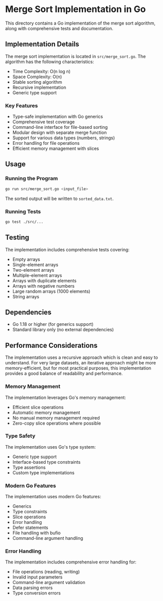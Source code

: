 # Merge Sort Implementation in Go

This directory contains a Go implementation of the merge sort algorithm, along with comprehensive tests and documentation.

## Implementation Details

The merge sort implementation is located in `src/merge_sort.go`. The algorithm has the following characteristics:

- Time Complexity: O(n log n)
- Space Complexity: O(n)
- Stable sorting algorithm
- Recursive implementation
- Generic type support

### Key Features

- Type-safe implementation with Go generics
- Comprehensive test coverage
- Command-line interface for file-based sorting
- Modular design with separate merge function
- Support for various data types (numbers, strings)
- Error handling for file operations
- Efficient memory management with slices

## Usage

### Running the Program

```bash
go run src/merge_sort.go <input_file>
```

The sorted output will be written to `sorted_data.txt`.

### Running Tests

```bash
go test ./src/...
```

## Testing

The implementation includes comprehensive tests covering:

- Empty arrays
- Single-element arrays
- Two-element arrays
- Multiple-element arrays
- Arrays with duplicate elements
- Arrays with negative numbers
- Large random arrays (1000 elements)
- String arrays

## Dependencies

- Go 1.18 or higher (for generics support)
- Standard library only (no external dependencies)

## Performance Considerations

The implementation uses a recursive approach which is clean and easy to understand. For very large datasets, an iterative approach might be more memory-efficient, but for most practical purposes, this implementation provides a good balance of readability and performance.

### Memory Management

The implementation leverages Go's memory management:
- Efficient slice operations
- Automatic memory management
- No manual memory management required
- Zero-copy slice operations where possible

### Type Safety

The implementation uses Go's type system:
- Generic type support
- Interface-based type constraints
- Type assertions
- Custom type implementations

### Modern Go Features

The implementation uses modern Go features:
- Generics
- Type constraints
- Slice operations
- Error handling
- Defer statements
- File handling with bufio
- Command-line argument handling

### Error Handling

The implementation includes comprehensive error handling for:
- File operations (reading, writing)
- Invalid input parameters
- Command-line argument validation
- Data parsing errors
- Type conversion errors
